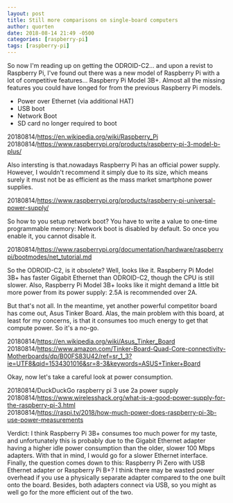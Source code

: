 ```yaml
---
layout: post
title: Still more comparisons on single-board computers
author: quorten
date: 2018-08-14 21:49 -0500
categories: [raspberry-pi]
tags: [raspberry-pi]
---
```


So now I'm reading up on getting the ODROID-C2... and upon a revist to
Raspberry Pi, I've found out there was a new model of Raspberry Pi
with a lot of competitive features... Raspberry Pi Model 3B+.  Almost
all the missing features you could have longed for from the previous
Raspberry Pi models.

* Power over Ethernet (via additional HAT)
* USB boot
* Network Boot
* SD card no longer required to boot

20180814/https://en.wikipedia.org/wiki/Raspberry_Pi  
20180814/https://www.raspberrypi.org/products/raspberry-pi-3-model-b-plus/

Also intersting is that.nowadays Raspberry Pi has an official power
supply.  However, I wouldn't recommend it simply due to its size,
which means surely it must not be as efficient as the mass market
smartphone power supplies.

20180814/https://www.raspberrypi.org/products/raspberry-pi-universal-power-supply/

So how to you setup network boot?  You have to write a value to
one-time programmable memory: Network boot is disabled by default.  So
once you enable it, you cannot disable it.

20180814/https://www.raspberrypi.org/documentation/hardware/raspberrypi/bootmodes/net_tutorial.md

So the ODROID-C2, is it obsolete?  Well, looks like it.  Raspberry Pi
Model 3B+ has faster Gigabit Ethernet than ODROID-C2, though the CPU
is still slower.  Also, Raspberry Pi Model 3B+ looks like it might
demand a little bit more power from its power supply: 2.5A is
recommended over 2A.

But that's not all.  In the meantime, yet another powerful competitor
board has come out, Asus Tinker Board.  Alas, the main problem with
this board, at least for my concerns, is that it consumes too much
energy to get that compute power.  So it's a no-go.

20180814/https://en.wikipedia.org/wiki/Asus_Tinker_Board
20180814/https://www.amazon.com/Tinker-Board-Quad-Core-connectivity-Motherboards/dp/B00FS83U42/ref=sr_1_3?ie=UTF8&qid=1534301016&sr=8-3&keywords=ASUS+Tinker+Board

Okay, now let's take a careful look at power consumption.

20180814/DuckDuckGo raspberry pi 3 use 2a power supply  
20180814/https://www.wirelesshack.org/what-is-a-good-power-supply-for-the-raspberry-pi-3.html  
20180814/https://raspi.tv/2018/how-much-power-does-raspberry-pi-3b-use-power-measurements

Verdict: I think Raspberry Pi 3B+ consumes too much power for my
taste, and unfortunately this is probably due to the Gigabit Ethernet
adapter having a higher idle power consumption than the older, slower
100 Mbps adapters.  With that in mind, I would go for a slower
Ethernet interface.  Finally, the question comes down to this:
Raspberry Pi Zero with USB Ethernet adapter or Raspberry Pi B+?  I
think there may be wasted power overhead if you use a physically
separate adapter compared to the one built onto the board.  Besides,
both adapters connect via USB, so you might as well go for the more
efficient out of the two.
